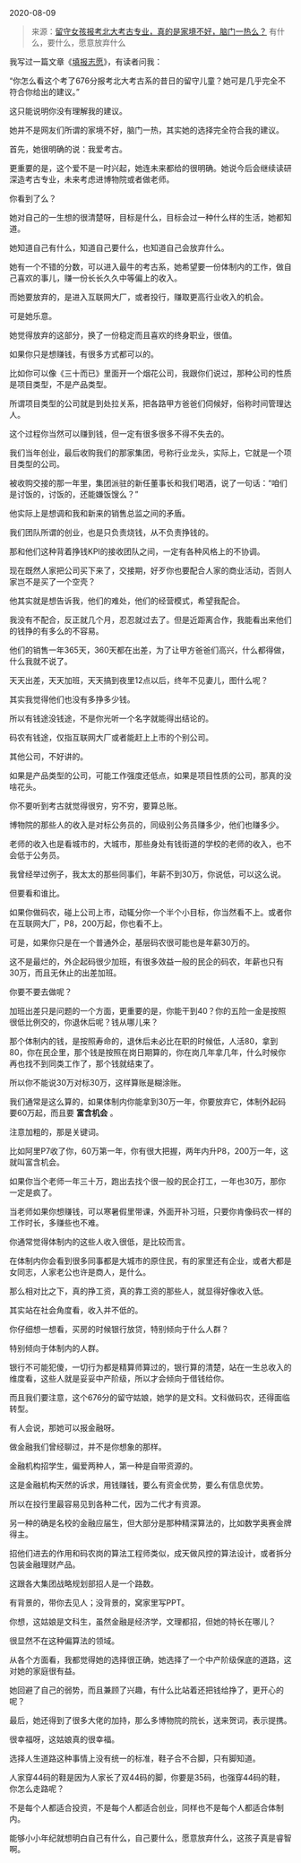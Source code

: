 2020-08-09

> 来源：[留守女孩报考北大考古专业，真的是家境不好，脑门一热么？](http://mp.weixin.qq.com/s?__biz=MzU0MjYwNDU2Mw==&mid=2247491394&idx=2&sn=db6197a07a7fc5402914f843556ffaaa&chksm=fb19733ecc6efa28a7b04f61a013485a0a017283da2e2ab624370c6f969cf37a97b87778ede2&scene=27#wechat_redirect)
> 有什么，要什么，愿意放弃什么

我写过一篇文章《[填报志愿](http://mp.weixin.qq.com/s?__biz=MzU0MjYwNDU2Mw==&mid=2247491223&idx=2&sn=9b0a8a5f2f094e58a43f3a03061d05e2&chksm=fb1972ebcc6efbfd826bf818a2121c78f7ea5dba89e4e23c6d877ae0765ff3bb848c06c16445&scene=21#wechat_redirect)》，有读者问我：

  

“你怎么看这个考了676分报考北大考古系的昔日的留守儿童？她可是几乎完全不符合你给出的建议。”

  

这只能说明你没有理解我的建议。

  

她并不是网友们所谓的家境不好，脑门一热，其实她的选择完全符合我的建议。

  

首先，她很明确的说：我爱考古。  

  

更重要的是，这个爱不是一时兴起，她连未来都给的很明确。她说今后会继续读研深造考古专业，未来考虑进博物院或者做老师。

  

你看到了么？

  

她对自己的一生想的很清楚呀，目标是什么，目标会过一种什么样的生活，她都知道。

  

她知道自己有什么，知道自己要什么，也知道自己会放弃什么。

  

她有一个不错的分数，可以进入最牛的考古系，她希望要一份体制内的工作，做自己喜欢的事儿，赚一份长长久久中等偏上的收入。

  

而她要放弃的，是进入互联网大厂，或者投行，赚取更高行业收入的机会。

  

可是她乐意。

  

她觉得放弃的这部分，换了一份稳定而且喜欢的终身职业，很值。

  

如果你只是想赚钱，有很多方式都可以的。

  

比如你可以像《三十而已》里面开一个烟花公司，我跟你们说过，那种公司的性质是项目类型，不是产品类型。

  

所谓项目类型的公司就是到处拉关系，把各路甲方爸爸们伺候好，俗称时间管理达人。

  

这个过程你当然可以赚到钱，但一定有很多很多不得不失去的。

  

我们当年创业，最后收购我们的那家集团，号称行业龙头，实际上，它就是一个项目类型的公司。

  

被收购交接的那一年里，集团派驻的新任董事长和我们喝酒，说了一句话：“咱们是讨饭的，讨饭的，还能嫌饭馊么？”

  

他实际上是想调和我和新来的销售总监之间的矛盾。

  

我们团队所谓的创业，也是只负责烧钱，从不负责挣钱的。

  

那和他们这种背着挣钱KPI的接收团队之间，一定有各种风格上的不协调。

  

现在既然人家把公司买下来了，交接期，好歹你也要配合人家的商业活动，否则人家岂不是买了一个空壳？

  

他其实就是想告诉我，他们的难处，他们的经营模式，希望我配合。

  

我没有不配合，反正就几个月，忍忍就过去了。但是近距离合作，我能看出来他们的钱挣的有多么的不容易。

  

他们的销售一年365天，360天都在出差，为了让甲方爸爸们高兴，什么都得做，什么我就不说了。

  

天天出差，天天加班，天天搞到夜里12点以后，终年不见妻儿，图什么呢？

  

其实我觉得他们也没有多挣多少钱。

  

所以有钱途没钱途，不是你光听一个名字就能得出结论的。

  

码农有钱途，仅指互联网大厂或者能赶上上市的个别公司。

  

其他公司，不好讲的。

  

如果是产品类型的公司，可能工作强度还低点，如果是项目性质的公司，那真的没啥花头。

  

你不要听到考古就觉得很穷，穷不穷，要算总账。

  

博物院的那些人的收入是对标公务员的，同级别公务员赚多少，他们也赚多少。

  

老师的收入也是看城市的，大城市，那些身处有钱街道的学校的老师的收入，也不会低于公务员。

  

我曾经举过例子，我太太的那些同事们，年薪不到30万，你说低，可以这么说。

  

但要看和谁比。

  

如果你做码农，碰上公司上市，动辄分你一个半个小目标，你当然看不上。或者你在互联网大厂，P8，200万起，你也看不上。

  

可是，如果你只是在一个普通外企，基层码农很可能也是年薪30万的。

  

这不是最烂的，外企起码很少加班，有很多效益一般的民企的码农，年薪也只有30万，而且无休止的出差加班。

  

你要不要去做呢？

  

加班出差只是问题的一个方面，更重要的是，你能干到40？你的五险一金是按照很低比例交的，你退休后呢？钱从哪儿来？

  

那个体制内的钱，是按照寿命的，退休后未必比在职的时候低，人活80，拿到80，你在民企里，那个钱是按照在岗日期算的，你在岗几年拿几年，什么时候你再也找不到同类工作了，那个钱就结束了。

  

所以你不能说30万对标30万，这样算账是糊涂账。

  

我们通常是这么算的，如果体制内你能拿到30万一年，你要放弃它，体制外起码要60万起，而且要 **富含机会** 。

  

注意加粗的，那是关键词。

  

比如阿里P7收了你，60万第一年，你有很大把握，两年内升P8，200万一年，这就叫富含机会。

  

如果你当个老师一年三十万，跑出去找个很一般的民企打工，一年也30万，那你一定是疯了。

  

当老师如果你想赚钱，可以寒暑假里带课，外面开补习班，只要你肯像码农一样的工作时长，多赚些也不难。

  

你通常觉得体制内的这些人收入很低，是比较而言。  

  

在体制内你会看到很多同事都是大城市的原住民，有的家里还有企业，或者大都是女同志，人家老公也许是商人，是什么。

  

那么相对比之下，真的挣工资，真的靠工资的那些人，就显得好像收入低。

  

其实站在社会角度看，收入并不低的。

  

你仔细想一想看，买房的时候银行放贷，特别倾向于什么人群？

  

特别倾向于体制内的人群。

  

银行不可能犯傻，一切行为都是精算师算过的，银行算的清楚，站在一生总收入的维度看，这些人就是妥妥中产阶级，所以才会倾向于借钱给你。  

  

而且我们要注意，这个676分的留守姑娘，她学的是文科。文科做码农，还得面临转型。

  

有人会说，那她可以报金融呀。

  

做金融我们曾经聊过，并不是你想象的那样。

  

金融机构招学生，偏爱两种人，第一种是自带资源的。

  

这是金融机构天然的诉求，用钱赚钱，要么有资金优势，要么有信息优势。

  

所以在投行里最容易见到各种二代，因为二代才有资源。

  

另一种的确是名校的金融应届生，但大部分是那种精深算法的，比如数学奥赛金牌得主。

  

招他们进去的作用和码农岗的算法工程师类似，成天做风控的算法设计，或者拆分包装金融理财产品。

  

这跟各大集团战略规划部招人是一个路数。

  

有背景的，带你去见人；没背景的，窝家里写PPT。

  

你想，这姑娘是文科生，虽然金融是经济学，文理都招，但她的特长在哪儿？

  

很显然不在这种偏算法的领域。  

  

从各个方面看，我都觉得她的选择很正确，她选择了一个中产阶级保底的道路，这对她的家庭很有益。

  

她回避了自己的弱势，而且兼顾了兴趣，有什么比站着还把钱给挣了，更开心的呢？

  

最后，她还得到了很多大佬的加持，那么多博物院的院长，送来贺词，表示提携。

  

很幸福呀，这姑娘真的很幸福。

  

选择人生道路这种事情上没有统一的标准，鞋子合不合脚，只有脚知道。

  

人家穿44码的鞋是因为人家长了双44码的脚，你要是35码，也强穿44码的鞋，你怎么走路呢？

  

不是每个人都适合投资，不是每个人都适合创业，同样也不是每个人都适合体制内。

  

能够小小年纪就想明白自己有什么，自己要什么，愿意放弃什么，这孩子真是睿智啊。

